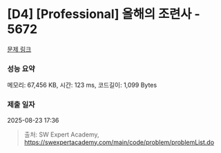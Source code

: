 # [D4] [Professional] 올해의 조련사 - 5672 

[문제 링크](https://swexpertacademy.com/main/code/problem/problemDetail.do?contestProbId=AWXRgX36gSIDFAUo) 

### 성능 요약

메모리: 67,456 KB, 시간: 123 ms, 코드길이: 1,099 Bytes

### 제출 일자

2025-08-23 17:36



> 출처: SW Expert Academy, https://swexpertacademy.com/main/code/problem/problemList.do
